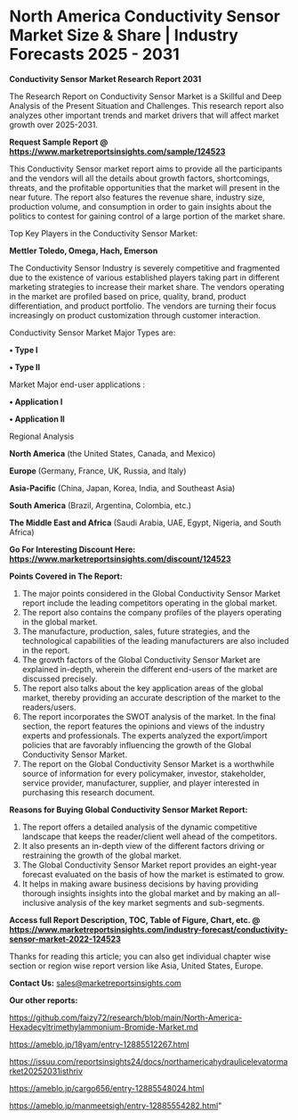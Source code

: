 # North America Conductivity Sensor Market Size & Share | Industry Forecasts 2025 - 2031

<strong>Conductivity Sensor Market Research Report 2031</strong>

The Research Report on Conductivity Sensor Market is a Skillful and Deep Analysis of the Present Situation and Challenges. This research report also analyzes other important trends and market drivers that will affect market growth over 2025-2031.

<strong>Request Sample Report @ <a href=https://www.marketreportsinsights.com/sample/124523>https://www.marketreportsinsights.com/sample/124523</a></strong>

This Conductivity Sensor market report aims to provide all the participants and the vendors will all the details about growth factors, shortcomings, threats, and the profitable opportunities that the market will present in the near future. The report also features the revenue share, industry size, production volume, and consumption in order to gain insights about the politics to contest for gaining control of a large portion of the market share.

Top Key Players in the Conductivity Sensor Market:

<strong>Mettler Toledo, Omega, Hach, Emerson</strong>

The Conductivity Sensor Industry is severely competitive and fragmented due to the existence of various established players taking part in different marketing strategies to increase their market share. The vendors operating in the market are profiled based on price, quality, brand, product differentiation, and product portfolio. The vendors are turning their focus increasingly on product customization through customer interaction.

Conductivity Sensor Market Major Types are:

<strong>• Type I

• Type II</strong>

Market Major end-user applications :

<strong>• Application I

• Application II</strong>

Regional Analysis

</u><strong><b>North America</b></strong> (the United States, Canada, and Mexico)

<strong><b>Europe </b></strong>(Germany, France, UK, Russia, and Italy)

<strong><b>Asia-Pacific</b></strong> (China, Japan, Korea, India, and Southeast Asia)

<strong><b>South America</b></strong> (Brazil, Argentina, Colombia, etc.)

<strong><b>The Middle East and Africa</b></strong> (Saudi Arabia, UAE, Egypt, Nigeria, and South Africa)

<strong>Go For Interesting Discount Here: <a href=https://www.marketreportsinsights.com/discount/124523>https://www.marketreportsinsights.com/discount/124523</a></strong>

<strong>Points Covered in The Report:</strong>
<ol>
  <li>The major points considered in the Global Conductivity Sensor Market report include the leading competitors operating in the global market.</li>
  <li>The report also contains the company profiles of the players operating in the global market.</li>
  <li>The manufacture, production, sales, future strategies, and the technological capabilities of the leading manufacturers are also included in the report.</li>
  <li>The growth factors of the Global Conductivity Sensor Market are explained in-depth, wherein the different end-users of the market are discussed precisely.</li>
  <li>The report also talks about the key application areas of the global market, thereby providing an accurate description of the market to the readers/users.</li>
  <li>The report incorporates the SWOT analysis of the market. In the final section, the report features the opinions and views of the industry experts and professionals. The experts analyzed the export/import policies that are favorably influencing the growth of the Global Conductivity Sensor Market.</li>
  <li>The report on the Global Conductivity Sensor Market is a worthwhile source of information for every policymaker, investor, stakeholder, service provider, manufacturer, supplier, and player interested in purchasing this research document.</li>
</ol>
<strong>Reasons for Buying Global Conductivity Sensor Market Report:</strong>

<ol>
  <li>The report offers a detailed analysis of the dynamic competitive landscape that keeps the reader/client well ahead of the competitors.</li>
  <li>It also presents an in-depth view of the different factors driving or restraining the growth of the global market.</li>
  <li>The Global Conductivity Sensor Market report provides an eight-year forecast evaluated on the basis of how the market is estimated to grow.</li>
  <li>It helps in making aware business decisions by having providing thorough insights insights into the global market and by making an all-inclusive analysis of the key market segments and sub-segments.</li>
</ol>
<strong>Access full Report Description, TOC, Table of Figure, Chart, etc. @ <a href=https://www.marketreportsinsights.com/industry-forecast/conductivity-sensor-market-2022-124523>https://www.marketreportsinsights.com/industry-forecast/conductivity-sensor-market-2022-124523</a></strong>


Thanks for reading this article; you can also get individual chapter wise section or region wise report version like Asia, United States, Europe.

<strong>Contact Us:</strong>
sales@marketreportsinsights.com

<strong>Our other reports:</strong>

<a href=https://github.com/faizy72/research/blob/main/North-America-Hexadecyltrimethylammonium-Bromide-Market.md>https://github.com/faizy72/research/blob/main/North-America-Hexadecyltrimethylammonium-Bromide-Market.md</a>

<a href=https://ameblo.jp/18yam/entry-12885512267.html>https://ameblo.jp/18yam/entry-12885512267.html</a>

<a href=https://issuu.com/reportsinsights24/docs/northamericahydraulicelevatormarket20252031isthriv>https://issuu.com/reportsinsights24/docs/northamericahydraulicelevatormarket20252031isthriv</a>

<a href=https://ameblo.jp/cargo656/entry-12885548024.html>https://ameblo.jp/cargo656/entry-12885548024.html</a>

<a href=https://ameblo.jp/manmeetsigh/entry-12885554282.html>https://ameblo.jp/manmeetsigh/entry-12885554282.html</a>"
